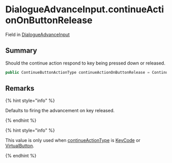 # DialogueAdvanceInput.continueActionOnButtonRelease

Field in [DialogueAdvanceInput](/docs/api/csharp/yarn.unity.legacy.dialogueadvanceinput.md)

## Summary


Should the continue action respond to key being pressed down or released.


```csharp
public ContinueButtonActionType continueActionOnButtonRelease = ContinueButtonActionType.Up;
```

## Remarks

<p>
{% hint style="info" %}

Defaults to firing the advancement on key released.

{% endhint %}
</p> <p>
{% hint style="info" %}

This value is only used when <a href="yarn.unity.legacy.dialogueadvanceinput.continueactiontype-2.md">continueActionType</a> is
<a href="yarn.unity.legacy.dialogueadvanceinput.continueactiontype.keycode.md">KeyCode</a> or <a href="yarn.unity.legacy.dialogueadvanceinput.continueactiontype.virtualbutton.md">VirtualButton</a>.

{% endhint %}
</p>

